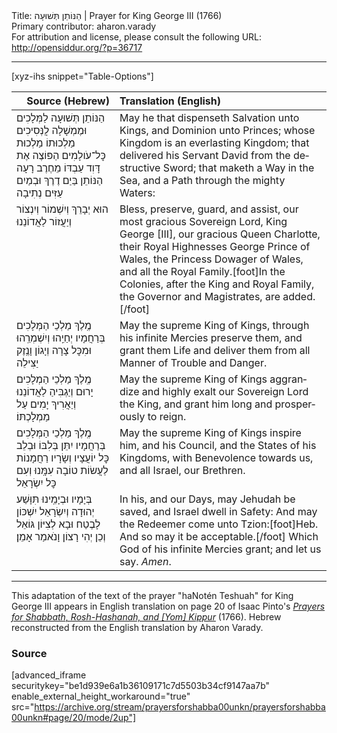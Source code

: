 <html>
<head></head>
<body>
Title: הַנּוֹתֵן תְּשׁוּעָה | Prayer for King George III (1766)<br />
Primary contributor: aharon.varady<br />
For attribution and license, please consult the following URL: <a href="http://opensiddur.org/?p=36717">http://opensiddur.org/?p=36717</a>
<p />
<hr />

[xyz-ihs snippet="Table-Options"]<table style="margin-left: auto; margin-right: auto;" class="draggable">
<thead><tr><th id="x" style="text-align: right;">Source (Hebrew)</th><th style="text-align: left;">Translation (English)</th></tr></thead>
<tbody>
<tr><td style="vertical-align:top;">
<div class="liturgy" lang="he">
הַנּוֹתֵן תְּשׁוּעָה לַמְּלָכִים
וּמֶמְשָׁלָה לֲנְּסִיכִים
מַלְכוּתוֹ מַלְכוּת כׇּל־עֹולָמִים
הַפּוֹצֶה אֶת דָּוִד עַבְדּוֹ מֵחֶרֶב רָעָה
הַנּוֹתֵן בַּיַם דֶרֶךְ
וּבְמַיִם עַזִּים נְתִיבָה
</span></div></td>
 
<td style="vertical-align:top;">
<div class="english" lang="en">
May he that dispenseth Salvation unto Kings, 
and Dominion unto Princes; 
whose Kingdom is an everlasting Kingdom; 
that delivered his Servant David from the destructive Sword; 
that maketh a Way in the Sea, 
and a Path through the mighty Waters: 
</div></td></tr>


<tr><td style="vertical-align:top;">
<div class="liturgy" lang="he">
הוּא יְבָרֵךְ וְיִשְׁמוֹר וְיִנְצוֹר וְיַעֲזוֹר 
לַאֲדוֹנֵנוּ
</span></div></td>
 
<td style="vertical-align:top;">
<div class="english" lang="en">
Bless, preserve, guard, and assist, 
our most gracious Sovereign Lord, 
King George [III], 
our gracious Queen Charlotte, 
their Royal Highnesses George Prince of Wales, 
the Princess Dowager of Wales, 
and all the Royal Family.[foot]In the Colonies, after the King and Royal Family, the Governor and Magistrates, are added.[/foot] 
</div></td></tr>


<tr><td style="vertical-align:top;">
<div class="liturgy" lang="he">
מֶֽלֶךְ מַלְכֵי הַמְּלָכִים 
בְּרַחֲמָיו יְחַיֵֽהוּ
וְיִשְׁמְרֵֽהוּ וּמִכׇּל צָרָה וְיָגוֹן וָנֶֽזֶק יַצִּילֵה
</span></div></td>
 
<td style="vertical-align:top;">
<div class="english" lang="en">
May the supreme King of Kings, 
through his infinite Mercies preserve them, and grant them Life 
and deliver them from all Manner of Trouble and Danger. 
</div></td></tr>


<tr><td style="vertical-align:top;">
<div class="liturgy" lang="he">
מֶֽלֶךְ מַלְכֵי הַמְלָכִים
יָרוּם וְיַגְבִּיהַ לַאֲדוֹנֵנוּ
וְיַאֲרִיךְ יָמִים עַל מַמְלָכְתּוֹ׃
</span></div></td>
 
<td style="vertical-align:top;">
<div class="english" lang="en">
May the supreme King of Kings 
aggrandize and highly exalt our Sovereign Lord the King, 
and grant him long and prosperously to reign. 
</div></td></tr>


<tr><td style="vertical-align:top;">
<div class="liturgy" lang="he">
מֶֽלֶךְ מַלְכֵי הַמְּלָכִים בְּרַחֲמָיו יִתֵּן בְּלִבּוֹ
וּבְלֵב כׇּל יוֹעֲצָיו וְשָׂרָיו
רַחֲמָנוֹת לַעֲשׂוֹת טוֹבָה עִמָּֽנוּ
וְעִם כׇּל יִשְׂרָאֵל
</span></div></td>
 
<td style="vertical-align:top;">
<div class="english" lang="en">
May the supreme King of Kings inspire him, 
and his Council, and the States of his Kingdoms, 
with Benevolence towards us, 
and all Israel, our Brethren. 
</div></td></tr>


<tr><td style="vertical-align:top;">
<div class="liturgy" lang="he">
בְּיָמָיו וּבְיָמֵֽינוּ
תִּוָּשַׁע יְהוּדָה
וְיִשְׂרָאֵל יִשְׁכּוֹן לָבֶטַח
וּבָא לְצִיּוֹן גּוֹאֵל
וְכֵן יְהִי רָצוֹן
וָנֺאמַר אָמֵן׃
</span></div></td>
 
<td style="vertical-align:top;">
<div class="english" lang="en">
In his, and our Days, 
may Jehudah be saved, 
and Israel dwell in Safety: 
And may the Redeemer come unto Tzion:[foot]Heb. And so may it be acceptable.[/foot] 
Which God of his infinite Mercies grant; 
and let us say. <em>Amen</em>. 
</div></td></tr>
</tbody></table>

<hr />

This adaptation of the text of the prayer "haNotén Teshuah" for King George III appears in English translation on page 20 of Isaac Pinto's <em><a href="https://opensiddur.org/?p=33113">Prayers for Shabbath, Rosh-Hashanah, and [Yom] Kippur</a></em> (1766). Hebrew reconstructed from the English translation by Aharon Varady.

<h3>Source</h3>

[advanced_iframe securitykey="be1d939e6a1b36109171c7d5503b34cf9147aa7b" enable_external_height_workaround="true" src="https://archive.org/stream/prayersforshabba00unkn/prayersforshabba00unkn#page/20/mode/2up"]

&nbsp;
</body>
</html>